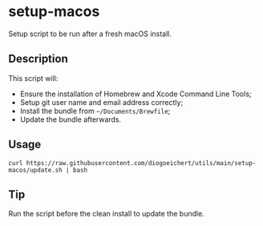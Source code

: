 # setup-macos
Setup script to be run after a fresh macOS install.

## Description
This script will:
- Ensure the installation of Homebrew and Xcode Command Line Tools;
- Setup git user name and email address correctly;
- Install the bundle from `~/Documents/Brewfile`;
- Update the bundle afterwards.

## Usage
```
curl https://raw.githubusercontent.com/diogoeichert/utils/main/setup-macos/update.sh | bash
```

## Tip
Run the script before the clean install to update the bundle.

